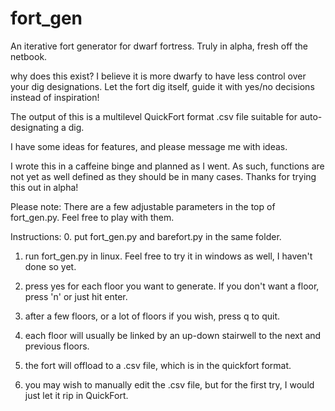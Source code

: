 fort_gen
========

An iterative fort generator for dwarf fortress.  Truly in alpha, fresh off the netbook.

why does this exist?  I believe it is more dwarfy to have less control over your dig designations.  Let the fort dig itself, guide it with yes/no decisions instead of inspiration!

The output of this is a multilevel QuickFort format .csv file suitable for auto-designating a dig.

I have some ideas for features, and please message me with ideas.

I wrote this in a caffeine binge and planned as I went. 
As such, functions are not yet as well defined as they should be in many cases.
Thanks for trying this out in alpha!

Please note: There are a few adjustable parameters in the top of fort_gen.py. Feel free to play with them.

Instructions:
0. put fort_gen.py and barefort.py in the same folder.

1. run fort_gen.py in linux.  Feel free to try it in windows as well, I haven't done so yet.

2. press yes for each floor you want to generate. If you don't want a floor, press 'n' or just hit enter.

3. after a few floors, or a lot of floors if you wish, press q to quit.

4. each floor will usually be linked by an up-down stairwell to the next and previous floors.

5. the fort will offload to a .csv file, which is in the quickfort format.

6. you may wish to manually edit the .csv file, but for the first try, I would just let it rip in QuickFort.
